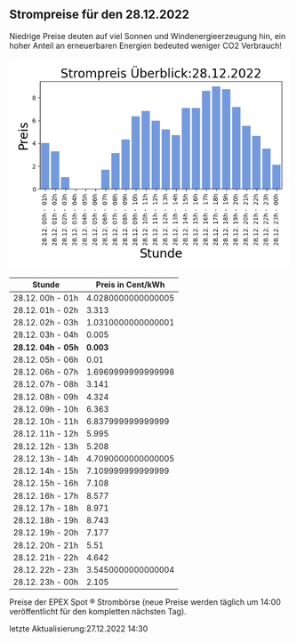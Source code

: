 
## Strompreise für den 28.12.2022

Niedrige Preise deuten auf viel Sonnen und Windenergieerzeugung hin, ein hoher Anteil an erneuerbaren Energien bedeuted weniger CO2 Verbrauch!

![Strompreis übersicht](imgs/strompreis_uebersicht.png)

| Stunde | Preis in Cent/kWh |
|---|---|
| 28.12. 00h -  01h | 4.0280000000000005 | 
| 28.12. 01h -  02h | 3.313 | 
| 28.12. 02h -  03h | 1.0310000000000001 | 
| 28.12. 03h -  04h | 0.005 | 
| **28.12. 04h -  05h** | **0.003** | 
| 28.12. 05h -  06h | 0.01 | 
| 28.12. 06h -  07h | 1.6969999999999998 | 
| 28.12. 07h -  08h | 3.141 | 
| 28.12. 08h -  09h | 4.324 | 
| 28.12. 09h -  10h | 6.363 | 
| 28.12. 10h -  11h | 6.837999999999999 | 
| 28.12. 11h -  12h | 5.995 | 
| 28.12. 12h -  13h | 5.208 | 
| 28.12. 13h -  14h | 4.7090000000000005 | 
| 28.12. 14h -  15h | 7.109999999999999 | 
| 28.12. 15h -  16h | 7.108 | 
| 28.12. 16h -  17h | 8.577 | 
| 28.12. 17h -  18h | 8.971 | 
| 28.12. 18h -  19h | 8.743 | 
| 28.12. 19h -  20h | 7.177 | 
| 28.12. 20h -  21h | 5.51 | 
| 28.12. 21h -  22h | 4.642 | 
| 28.12. 22h -  23h | 3.5450000000000004 | 
| 28.12. 23h -  00h | 2.105 | 

Preise der EPEX Spot ® Strombörse (neue Preise werden täglich um 14:00 veröffentlicht für den kompletten nächsten Tag).

letzte Aktualisierung:27.12.2022 14:30